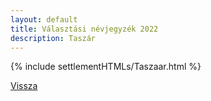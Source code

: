```yaml
---
layout: default
title: Választási névjegyzék 2022
description: Taszár
---
```


{% include settlementHTMLs/Taszaar.html %}

[Vissza](../)